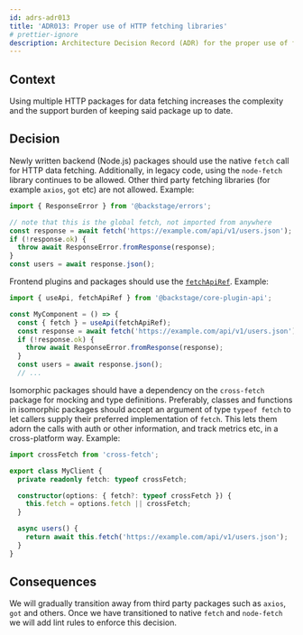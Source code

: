 ```yaml
---
id: adrs-adr013
title: 'ADR013: Proper use of HTTP fetching libraries'
# prettier-ignore
description: Architecture Decision Record (ADR) for the proper use of fetch libraries for data fetching.
---
```


## Context

Using multiple HTTP packages for data fetching increases the complexity and the
support burden of keeping said package up to date.

## Decision

Newly written backend (Node.js) packages should use the native `fetch` call for HTTP data
fetching. Additionally, in legacy code, using the `node-fetch` library continues to be allowed. Other third party fetching libraries (for example `axios`, `got` etc) are not allowed. Example:

```ts
import { ResponseError } from '@backstage/errors';

// note that this is the global fetch, not imported from anywhere
const response = await fetch('https://example.com/api/v1/users.json');
if (!response.ok) {
  throw await ResponseError.fromResponse(response);
}
const users = await response.json();
```

Frontend plugins and packages should use the [`fetchApiRef`](https://backstage.io/docs/reference/core-plugin-api.fetchapiref). Example:

```ts
import { useApi, fetchApiRef } from '@backstage/core-plugin-api';

const MyComponent = () => {
  const { fetch } = useApi(fetchApiRef);
  const response = await fetch('https://example.com/api/v1/users.json');
  if (!response.ok) {
    throw await ResponseError.fromResponse(response);
  }
  const users = await response.json();
  // ...
```

Isomorphic packages should have a dependency on the `cross-fetch` package for
mocking and type definitions. Preferably, classes and functions in isomorphic
packages should accept an argument of type `typeof fetch` to let callers supply
their preferred implementation of `fetch`. This lets them adorn the calls with
auth or other information, and track metrics etc, in a cross-platform way.
Example:

```ts
import crossFetch from 'cross-fetch';

export class MyClient {
  private readonly fetch: typeof crossFetch;

  constructor(options: { fetch?: typeof crossFetch }) {
    this.fetch = options.fetch || crossFetch;
  }

  async users() {
    return await this.fetch('https://example.com/api/v1/users.json');
  }
}
```

## Consequences

We will gradually transition away from third party packages such as `axios`,
`got` and others. Once we have transitioned to native `fetch` and `node-fetch` we will add lint
rules to enforce this decision.
